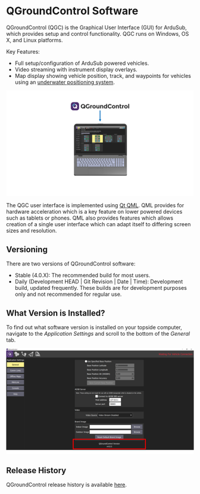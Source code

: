 # QGroundControl Software

QGroundControl (QGC) is the Graphical User Interface (GUI) for ArduSub, which provides setup and control functionality. QGC runs on Windows, OS X, and Linux platforms.

Key Features:
* Full setup/configuration of ArduSub powered vehicles.
* Video streaming with instrument display overlays.
* Map display showing vehicle position, track, and waypoints for vehicles using an [underwater positioning system](/introduction/hardware-options/additional-peripheral-devices/underwater-positioning.md).

<img src="/images/introduction/software/software-QGC.png" class="img-responsive img-center" style="max-height:600px;">

The QGC user interface is implemented using [Qt QML](http://doc.qt.io/qt-5/qtqml-index.html). QML provides for hardware acceleration which is a key feature on lower powered devices such as tablets or phones. QML also provides features which allows creation of a single user interface which can adapt itself to differing screen sizes and resolution.

## Versioning

There are two versions of QGroundControl software:

* Stable (4.0.X): The recommended build for most users.
* Daily (Development HEAD | Git Revision | Date | Time): Development build, updated frequently. These builds are for development purposes only and not recommended for regular use.

## What Version is Installed?

To find out what software version is installed on your topside computer, navigate to the _Application Settings_ and scroll to the bottom of the _General_ tab. 

<img src="/images/introduction/software/software-QGC-version.png" class="img-responsive img-center" style="max-height:600px;">

## Release History

QGroundControl release history is available [here](https://docs.qgroundcontrol.com/en/releases/release_notes.html).

